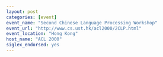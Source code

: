 ```yaml
---
layout: post
categories: [event]
event_name: "Second Chinese Language Processing Workshop"
event_url: "http://www.cs.ust.hk/acl2000/2CLP.html"
event_location: "Hong Kong"
host_name: "ACL 2000"
siglex_endorsed: yes
---
```

